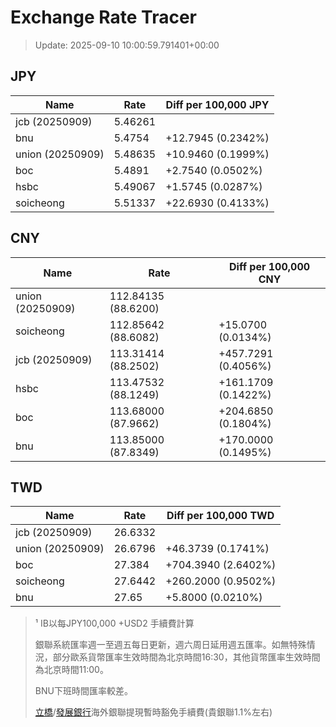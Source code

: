 # Exchange Rate Tracer

> Update: 2025-09-10 10:00:59.791401+00:00

## JPY

| Name             |    Rate | Diff per 100,000 JPY   |
|------------------|---------|------------------------|
| jcb (20250909)   | 5.46261 |                        |
| bnu              | 5.4754  | +12.7945 (0.2342%)     |
| union (20250909) | 5.48635 | +10.9460 (0.1999%)     |
| boc              | 5.4891  | +2.7540 (0.0502%)      |
| hsbc             | 5.49067 | +1.5745 (0.0287%)      |
| soicheong        | 5.51337 | +22.6930 (0.4133%)     |

## CNY

| Name             | Rate                | Diff per 100,000 CNY   |
|------------------|---------------------|------------------------|
| union (20250909) | 112.84135	(88.6200) |                        |
| soicheong        | 112.85642	(88.6082) | +15.0700 (0.0134%)     |
| jcb (20250909)   | 113.31414	(88.2502) | +457.7291 (0.4056%)    |
| hsbc             | 113.47532	(88.1249) | +161.1709 (0.1422%)    |
| boc              | 113.68000	(87.9662) | +204.6850 (0.1804%)    |
| bnu              | 113.85000	(87.8349) | +170.0000 (0.1495%)    |

## TWD

| Name             |    Rate | Diff per 100,000 TWD   |
|------------------|---------|------------------------|
| jcb (20250909)   | 26.6332 |                        |
| union (20250909) | 26.6796 | +46.3739 (0.1741%)     |
| boc              | 27.384  | +704.3940 (2.6402%)    |
| soicheong        | 27.6442 | +260.2000 (0.9502%)    |
| bnu              | 27.65   | +5.8000 (0.0210%)      |


> ¹ IB以每JPY100,000 +USD2 手續費計算
>
> 銀聯系統匯率週一至週五每日更新，週六周日延用週五匯率。如無特殊情況，部分歐系貨幣匯率生效時間為北京時間16:30，其他貨幣匯率生效時間為北京時間11:00。
>
> BNU下班時間匯率較差。
>
> [立橋](https://www.wlbank.com.mo/uploads/ueditor/file/20181211/1544536513900230.pdf)/[發展銀行](https://www.mdb.com.mo/Service_Charges_20230728.pdf)海外銀聯提現暫時豁免手續費(貴銀聯1.1%左右)

